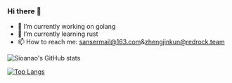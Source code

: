 ### Hi there 👋
- 🔭 I’m currently working on golang
- 🌱 I’m currently learning rust
- 📫 How to reach me: sansermail@163.com&zhengjinkun@redrock.team

![Sioanao's GitHub stats](https://github-readme-stats-sia.vercel.app/api?username=sianao&show_icons=true&theme=radical)

[![Top Langs](https://github-readme-stats-sia.vercel.app/api/top-langs/?username=sianao)](https://github.com/sianao)
